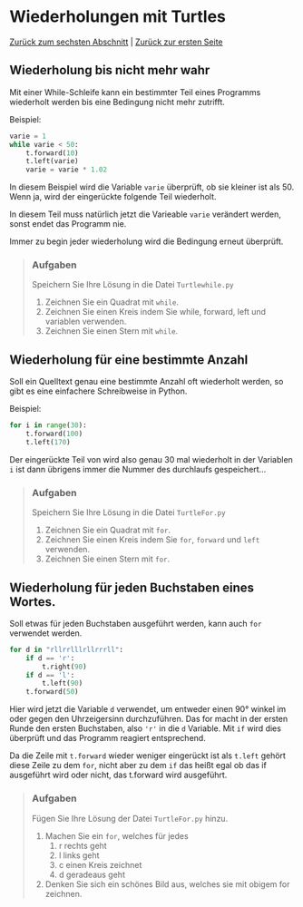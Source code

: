 # Wiederholungen mit Turtles

[Zurück zum sechsten Abschnitt](Turtle.md) | [Zurück zur ersten Seite](README.md)

## Wiederholung bis nicht mehr wahr

Mit einer While-Schleife kann ein bestimmter Teil eines Programms wiederholt werden bis eine Bedingung nicht mehr zutrifft.

Beispiel:

```python
varie = 1
while varie < 50:
    t.forward(10)
    t.left(varie)
    varie = varie * 1.02
```

In diesem Beispiel wird die Variable `varie` überprüft, ob sie kleiner ist als 50. Wenn ja, wird der eingerückte folgende Teil wiederholt.

In diesem Teil muss natürlich jetzt die Varieable `varie` verändert werden, sonst endet das Programm nie.

Immer zu begin jeder wiederholung wird die Bedingung erneut überprüft.

> ### Aufgaben
>
> Speichern Sie Ihre Lösung in die Datei `Turtlewhile.py`
>
> 1. Zeichnen Sie ein Quadrat mit `while`.
> 2. Zeichnen Sie einen Kreis indem Sie while, forward, left und variablen verwenden.
> 3. Zeichnen Sie einen Stern mit `while`.

## Wiederholung für eine bestimmte Anzahl

Soll ein Quelltext genau eine bestimmte Anzahl oft wiederholt werden, so gibt es eine einfachere Schreibweise in Python.

Beispiel:

```python
for i in range(30):
    t.forward(100)
    t.left(170)
```

Der eingerückte Teil von wird also genau 30 mal wiederholt in der Variablen `i` ist dann übrigens immer die Nummer des durchlaufs gespeichert...

> ### Aufgaben
>
> Speichern Sie Ihre Lösung in die Datei `TurtleFor.py`
>
> 1. Zeichnen Sie ein Quadrat mit `for`.
> 2. Zeichnen Sie einen Kreis indem Sie `for`, `forward` und `left` verwenden.
> 3. Zeichnen Sie einen Stern mit `for`.

## Wiederholung für jeden Buchstaben eines Wortes.

Soll etwas für jeden Buchstaben ausgeführt werden, kann auch `for` verwendet werden.

```python
for d in "rllrrlllrllrrrll":
    if d == 'r':
        t.right(90)
    if d == 'l':
        t.left(90)
    t.forward(50)
```

Hier wird jetzt die Variable `d` verwendet, um entweder einen 90° winkel im oder gegen den Uhrzeigersinn durchzuführen. Das for macht in der ersten Runde den ersten Buchstaben, also `'r'` in die `d` Variable. Mit `if` wird dies überprüft und das Programm reagiert entsprechend.

Da die Zeile mit `t.forward` wieder weniger eingerückt ist als `t.left` gehört diese Zeile zu dem `for`, nicht aber zu dem `if` das heißt egal ob das if ausgeführt wird oder nicht, das t.forward wird ausgeführt.

> ### Aufgaben
>
> Fügen Sie Ihre Lösung der Datei `TurtleFor.py` hinzu.
>
> 1. Machen Sie ein `for`, welches für jedes
>    1. r rechts geht
>    2. l links geht
>    3. c einen Kreis zeichnet
>    4. d geradeaus geht
> 2. Denken Sie sich ein schönes Bild aus, welches sie mit obigem for zeichnen.
